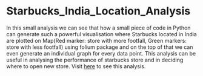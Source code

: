 # Starbucks_India_Location_Analysis

In this small analysis we can see that how a small piece of code in Python can generate such a powerful visualisation where Starbucks located in India are plotted on Map(Red marker: store with more footfall, Green markers: store with less footfall) using folium package and on the top of that we can even generate an individual graph for every data point.
This analysis can be useful in analysing the performance of starbucks store and in deciding where to open new store.
Visit <a href="https://shwetkm.github.io/starbucks_india.html">here</a> to see this analysis.
